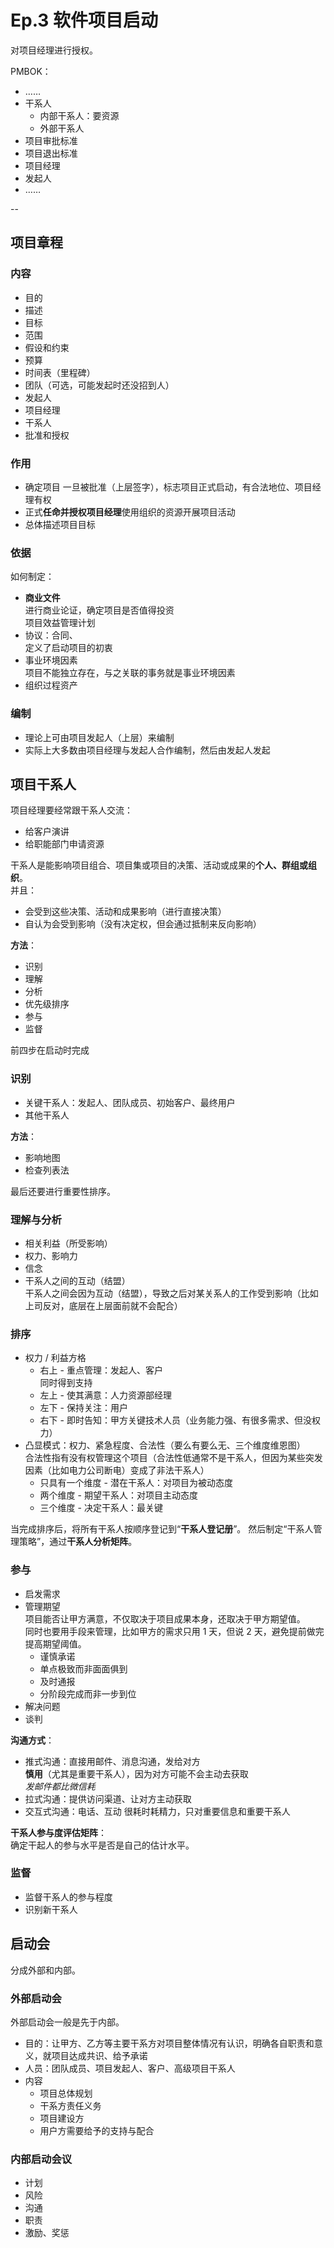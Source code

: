 # Ep.3 软件项目启动

对项目经理进行授权。

PMBOK：

* ……
* 干系人
  * 内部干系人：要资源
  * 外部干系人
* 项目审批标准
* 项目退出标准
* 项目经理
* 发起人
* ……

--

## 项目章程

### 内容

* 目的
* 描述
* 目标
* 范围
* 假设和约束
* 预算
* 时间表（里程碑）
* 团队（可选，可能发起时还没招到人）
* 发起人
* 项目经理
* 干系人
* 批准和授权

### 作用

* 确定项目
  一旦被批准（上层签字），标志项目正式启动，有合法地位、项目经理有权
* 正式**任命并授权项目经理**使用组织的资源开展项目活动
* 总体描述项目目标

### 依据

如何制定：

* **商业文件**  
  进行商业论证，确定项目是否值得投资  
  项目效益管理计划
* 协议：合同、  
  定义了启动项目的初衷
* 事业环境因素  
  项目不能独立存在，与之关联的事务就是事业环境因素
* 组织过程资产

### 编制

* 理论上可由项目发起人（上层）来编制
* 实际上大多数由项目经理与发起人合作编制，然后由发起人发起

## 项目干系人

项目经理要经常跟干系人交流：

* 给客户演讲
* 给职能部门申请资源

干系人是能影响项目组合、项目集或项目的决策、活动或成果的**个人、群组或组织**。  
并且：

* 会受到这些决策、活动和成果影响（进行直接决策）
* 自认为会受到影响（没有决定权，但会通过抵制来反向影响）

**方法**：

* 识别
* 理解
* 分析
* 优先级排序
* 参与
* 监督

前四步在启动时完成

### 识别

* 关键干系人：发起人、团队成员、初始客户、最终用户
* 其他干系人

**方法**：

* 影响地图
* 检查列表法

最后还要进行重要性排序。

### 理解与分析

* 相关利益（所受影响）
* 权力、影响力
* 信念
* 干系人之间的互动（结盟）  
  干系人之间会因为互动（结盟），导致之后对某关系人的工作受到影响（比如上司反对，底层在上层面前就不会配合）

### 排序

* 权力 / 利益方格
  * 右上 - 重点管理：发起人、客户  
    同时得到支持
  * 左上 - 使其满意：人力资源部经理
  * 左下 - 保持关注：用户
  * 右下 - 即时告知：甲方关键技术人员（业务能力强、有很多需求、但没权力）
* 凸显模式：权力、紧急程度、合法性（要么有要么无、三个维度维恩图）  
  合法性指有没有权管理这个项目（合法性低通常不是干系人，但因为某些突发因素（比如电力公司断电）变成了非法干系人）
  * 只具有一个维度 - 潜在干系人：对项目为被动态度
  * 两个维度 - 期望干系人：对项目主动态度
  * 三个维度 - 决定干系人：最关键

当完成排序后，将所有干系人按顺序登记到“**干系人登记册**”。
然后制定“干系人管理策略”，通过**干系人分析矩阵**。

### 参与

* 启发需求
* 管理期望  
  项目能否让甲方满意，不仅取决于项目成果本身，还取决于甲方期望值。  
  同时也要用手段来管理，比如甲方的需求只用 1 天，但说 2 天，避免提前做完提高期望阈值。
  * 谨慎承诺
  * 单点极致而非面面俱到
  * 及时通报
  * 分阶段完成而非一步到位
* 解决问题
* 谈判

**沟通方式**：

* 推式沟通：直接用邮件、消息沟通，发给对方  
  **慎用**（尤其是重要干系人），因为对方可能不会主动去获取  
  *发邮件都比微信耗*
* 拉式沟通：提供访问渠道、让对方主动获取
* 交互式沟通：电话、互动
  很耗时耗精力，只对重要信息和重要干系人

**干系人参与度评估矩阵**：  
确定干起人的参与水平是否是自己的估计水平。

### 监督

* 监督干系人的参与程度
* 识别新干系人

## 启动会

分成外部和内部。

### 外部启动会

外部启动会一般是先于内部。

* 目的：让甲方、乙方等主要干系方对项目整体情况有认识，明确各自职责和意义，就项目达成共识、给予承诺
* 人员：团队成员、项目发起人、客户、高级项目干系人
* 内容
  * 项目总体规划
  * 干系方责任义务
  * 项目建设方
  * 用户方需要给予的支持与配合

### 内部启动会议

* 计划
* 风险
* 沟通
* 职责
* 激励、奖惩
